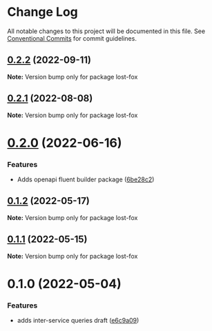 # Change Log

All notable changes to this project will be documented in this file.
See [Conventional Commits](https://conventionalcommits.org) for commit guidelines.

## [0.2.2](https://github.com/avanzu/node-packages/compare/lost-fox@0.2.1...lost-fox@0.2.2) (2022-09-11)

**Note:** Version bump only for package lost-fox





## [0.2.1](https://github.com/avanzu/node-packages/compare/lost-fox@0.2.0...lost-fox@0.2.1) (2022-08-08)

**Note:** Version bump only for package lost-fox





# [0.2.0](https://github.com/avanzu/node-packages/compare/lost-fox@0.1.2...lost-fox@0.2.0) (2022-06-16)


### Features

* Adds openapi fluent builder package ([6be28c2](https://github.com/avanzu/node-packages/commit/6be28c26c5dc471130df72d7a381ba3960adbb15))





## [0.1.2](https://github.com/avanzu/node-packages/compare/lost-fox@0.1.1...lost-fox@0.1.2) (2022-05-17)

**Note:** Version bump only for package lost-fox





## [0.1.1](https://github.com/avanzu/node-packages/compare/lost-fox@0.1.0...lost-fox@0.1.1) (2022-05-15)

**Note:** Version bump only for package lost-fox





# 0.1.0 (2022-05-04)


### Features

* adds inter-service queries draft ([e6c9a09](https://github.com/avanzu/node-packages/commit/e6c9a09ce3d0c18f3248f4d0a6167223397b499b))
